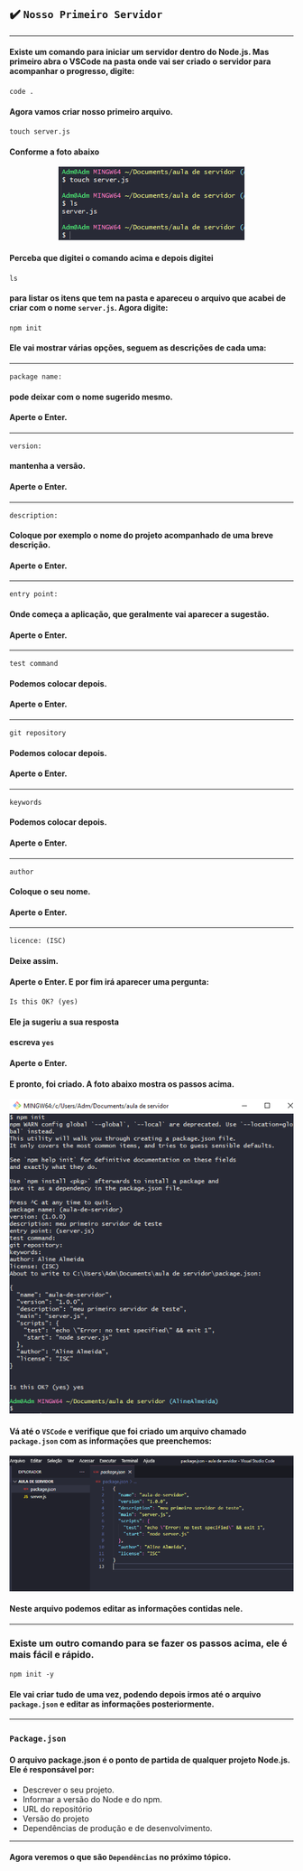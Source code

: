 ## ✔️ `Nosso Primeiro Servidor`
___
#### Existe um comando para iniciar um servidor dentro do Node.js. Mas primeiro abra o VSCode na pasta onde vai ser criado o servidor para acompanhar o progresso, digite:
```git
code .
```
#### Agora vamos criar nosso primeiro arquivo.
```git
touch server.js
```
#### Conforme a foto abaixo
<p align="center">
  <img alt="foto" title="foto" src="../img/foto01.png"/>
</p>

#### Perceba que digitei o comando acima e depois digitei 
```git
ls
```
#### para listar os itens que tem na pasta e apareceu o arquivo que acabei de criar com o nome `server.js`. Agora digite:
```git
npm init
```
#### Ele vai mostrar várias opções, seguem as descrições de cada uma:
___
```git
package name:
```
#### pode deixar com o nome sugerido mesmo. 
#### Aperte o **Enter**.
___
```git
version:
```
#### mantenha a versão.
#### Aperte o **Enter**.
___
```git
description:
```
#### Coloque por exemplo o nome do projeto acompanhado de uma breve descrição.
#### Aperte o **Enter**.
___
```git
entry point:
```
#### Onde começa a aplicação, que geralmente vai aparecer a sugestão.
#### Aperte o **Enter**.
___
```git
test command
```
#### Podemos colocar depois.
#### Aperte o **Enter**.
___
```git
git repository
```
#### Podemos colocar depois.
#### Aperte o **Enter**.

___
```git
keywords
```
#### Podemos colocar depois.
#### Aperte o **Enter**.

___
```git
author
```
#### Coloque o seu nome.
#### Aperte o **Enter**.
___
```git
licence: (ISC)
```
#### Deixe assim.
#### Aperte o **Enter**. E por fim irá aparecer uma pergunta:
```git
Is this OK? (yes)
```
#### Ele ja sugeriu a sua resposta
#### escreva `yes`
#### Aperte o **Enter**.
#### E pronto, foi criado. A foto abaixo mostra os passos acima.
<p align="center">
  <img alt="foto" title="foto" src="../img/foto02.png"/>
</p>

#### Vá até o `VSCode` e verifique que foi criado um arquivo chamado `package.json` com as informações que preenchemos:
<p align="center">
  <img alt="foto" title="foto" src="../img/foto03.png"/>
</p>

#### Neste arquivo podemos editar as informações contidas nele.
___
### Existe um outro comando para se fazer os passos acima, ele é mais fácil e rápido.
```git
npm init -y
```
#### Ele vai criar tudo de uma vez, podendo depois irmos até o arquivo `package.json` e editar as informações posteriormente.
___
### `Package.json`
#### O arquivo package.json é o ponto de partida de qualquer projeto Node.js. Ele é responsável por:
- Descrever o seu projeto.
- Informar a versão do Node e do npm.
- URL do repositório
- Versão do projeto
- Dependências de produção e de desenvolvimento. 
___

#### Agora veremos o que são `Dependências` no próximo tópico.